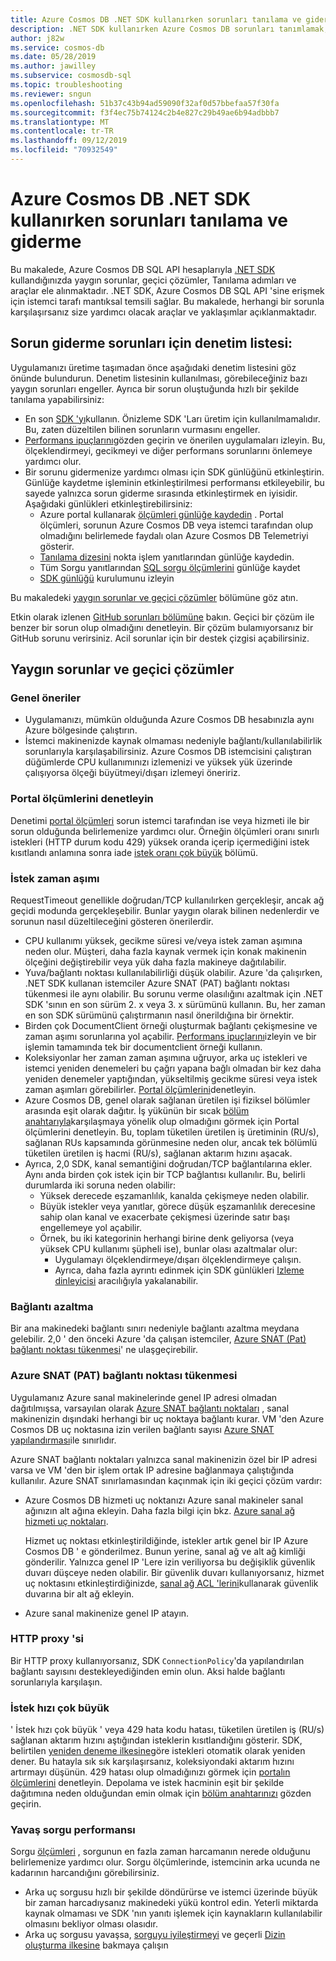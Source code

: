 ```yaml
---
title: Azure Cosmos DB .NET SDK kullanırken sorunları tanılama ve giderme
description: .NET SDK kullanırken Azure Cosmos DB sorunları tanımlamak, tanılamak ve sorunlarını gidermek için istemci tarafı günlüğe kaydetme gibi özellikleri ve diğer üçüncü taraf araçları kullanın.
author: j82w
ms.service: cosmos-db
ms.date: 05/28/2019
ms.author: jawilley
ms.subservice: cosmosdb-sql
ms.topic: troubleshooting
ms.reviewer: sngun
ms.openlocfilehash: 51b37c43b94ad59090f32af0d57bbefaa57f30fa
ms.sourcegitcommit: f3f4ec75b74124c2b4e827c29b49ae6b94adbbb7
ms.translationtype: MT
ms.contentlocale: tr-TR
ms.lasthandoff: 09/12/2019
ms.locfileid: "70932549"
---
```

# <a name="diagnose-and-troubleshoot-issues-when-using-azure-cosmos-db-net-sdk"></a>Azure Cosmos DB .NET SDK kullanırken sorunları tanılama ve giderme
Bu makalede, Azure Cosmos DB SQL API hesaplarıyla [.NET SDK](sql-api-sdk-dotnet.md) kullandığınızda yaygın sorunlar, geçici çözümler, Tanılama adımları ve araçlar ele alınmaktadır.
.NET SDK, Azure Cosmos DB SQL API 'sine erişmek için istemci tarafı mantıksal temsili sağlar. Bu makalede, herhangi bir sorunla karşılaşırsanız size yardımcı olacak araçlar ve yaklaşımlar açıklanmaktadır.

## <a name="checklist-for-troubleshooting-issues"></a>Sorun giderme sorunları için denetim listesi:
Uygulamanızı üretime taşımadan önce aşağıdaki denetim listesini göz önünde bulundurun. Denetim listesinin kullanılması, görebileceğiniz bazı yaygın sorunları engeller. Ayrıca bir sorun oluştuğunda hızlı bir şekilde tanılama yapabilirsiniz:

*   En son [SDK 'yı](https://github.com/Azure/azure-cosmos-dotnet-v2/blob/master/changelog.md)kullanın. Önizleme SDK 'Ları üretim için kullanılmamalıdır. Bu, zaten düzeltilen bilinen sorunların vurmasını engeller.
*   [Performans ipuçlarını](performance-tips.md)gözden geçirin ve önerilen uygulamaları izleyin. Bu, ölçeklendirmeyi, gecikmeyi ve diğer performans sorunlarını önlemeye yardımcı olur.
*   Bir sorunu gidermenize yardımcı olması için SDK günlüğünü etkinleştirin. Günlüğe kaydetme işleminin etkinleştirilmesi performansı etkileyebilir, bu sayede yalnızca sorun giderme sırasında etkinleştirmek en iyisidir. Aşağıdaki günlükleri etkinleştirebilirsiniz:
    *   Azure portal kullanarak [ölçümleri günlüğe kaydedin](monitor-accounts.md) . Portal ölçümleri, sorunun Azure Cosmos DB veya istemci tarafından olup olmadığını belirlemede faydalı olan Azure Cosmos DB Telemetriyi gösterir.
    *   [Tanılama dizesini](https://docs.microsoft.com/dotnet/api/microsoft.azure.documents.client.resourceresponsebase.requestdiagnosticsstring?view=azure-dotnet) nokta işlem yanıtlarından günlüğe kaydedin.
    *   Tüm Sorgu yanıtlarından [SQL sorgu ölçümlerini](sql-api-query-metrics.md) günlüğe kaydet 
    *   [SDK günlüğü]( https://github.com/Azure/azure-cosmos-dotnet-v2/blob/master/docs/documentdb-sdk_capture_etl.md) kurulumunu izleyin

Bu makaledeki [yaygın sorunlar ve geçici çözümler](#common-issues-workarounds) bölümüne göz atın.

Etkin olarak izlenen [GitHub sorunları bölümüne](https://github.com/Azure/azure-cosmos-dotnet-v2/issues) bakın. Geçici bir çözüm ile benzer bir sorun olup olmadığını denetleyin. Bir çözüm bulamıyorsanız bir GitHub sorunu verirsiniz. Acil sorunlar için bir destek çizgisi açabilirsiniz.


## <a name="common-issues-workarounds"></a>Yaygın sorunlar ve geçici çözümler

### <a name="general-suggestions"></a>Genel öneriler
* Uygulamanızı, mümkün olduğunda Azure Cosmos DB hesabınızla aynı Azure bölgesinde çalıştırın. 
* İstemci makinenizde kaynak olmaması nedeniyle bağlantı/kullanılabilirlik sorunlarıyla karşılaşabilirsiniz. Azure Cosmos DB istemcisini çalıştıran düğümlerde CPU kullanımınızı izlemenizi ve yüksek yük üzerinde çalışıyorsa ölçeği büyütmeyi/dışarı izlemeyi öneririz.

### <a name="check-the-portal-metrics"></a>Portal ölçümlerini denetleyin
Denetimi [portal ölçümleri](monitor-accounts.md) sorun istemci tarafından ise veya hizmeti ile bir sorun olduğunda belirlemenize yardımcı olur. Örneğin ölçümleri oranı sınırlı istekleri (HTTP durum kodu 429) yüksek oranda içerip içermediğini istek kısıtlandı anlamına sonra iade [istek oranı çok büyük] bölümü. 

### <a name="request-timeouts"></a>İstek zaman aşımı
RequestTimeout genellikle doğrudan/TCP kullanılırken gerçekleşir, ancak ağ geçidi modunda gerçekleşebilir. Bunlar yaygın olarak bilinen nedenlerdir ve sorunun nasıl düzeltileceğini gösteren önerilerdir.

* CPU kullanımı yüksek, gecikme süresi ve/veya istek zaman aşımına neden olur. Müşteri, daha fazla kaynak vermek için konak makinenin ölçeğini değiştirebilir veya yük daha fazla makineye dağıtılabilir.
* Yuva/bağlantı noktası kullanılabilirliği düşük olabilir. Azure 'da çalışırken, .NET SDK kullanan istemciler Azure SNAT (PAT) bağlantı noktası tükenmesi ile aynı olabilir. Bu sorunu verme olasılığını azaltmak için .NET SDK 'sının en son sürüm 2. x veya 3. x sürümünü kullanın. Bu, her zaman en son SDK sürümünü çalıştırmanın nasıl önerildığına bir örnektir.
* Birden çok DocumentClient örneği oluşturmak bağlantı çekişmesine ve zaman aşımı sorunlarına yol açabilir. [Performans ipuçlarını](performance-tips.md)izleyin ve bir işlemin tamamında tek bir documentclient örneği kullanın.
* Koleksiyonlar her zaman zaman aşımına uğruyor, arka uç istekleri ve istemci yeniden denemeleri bu çağrı yapana bağlı olmadan bir kez daha yeniden denemeler yaptığından, yükseltilmiş gecikme süresi veya istek zaman aşımları görebilirler. [Portal ölçümlerini](monitor-accounts.md)denetleyin.
* Azure Cosmos DB, genel olarak sağlanan üretilen işi fiziksel bölümler arasında eşit olarak dağıtır. İş yükünün bir sıcak [bölüm anahtarıyla](partition-data.md)karşılaşmaya yönelik olup olmadığını görmek için Portal ölçümlerini denetleyin. Bu, toplam tüketilen üretilen iş üretiminin (RU/s), sağlanan RUs kapsamında görünmesine neden olur, ancak tek bölümlü tüketilen üretilen iş hacmi (RU/s), sağlanan aktarım hızını aşacak. 
* Ayrıca, 2,0 SDK, kanal semantiğini doğrudan/TCP bağlantılarına ekler. Aynı anda birden çok istek için bir TCP bağlantısı kullanılır. Bu, belirli durumlarda iki soruna neden olabilir:
    * Yüksek derecede eşzamanlılık, kanalda çekişmeye neden olabilir.
    * Büyük istekler veya yanıtlar, görece düşük eşzamanlılık derecesine sahip olan kanal ve exacerbate çekişmesi üzerinde satır başı engellemeye yol açabilir.
    * Örnek, bu iki kategorinin herhangi birine denk geliyorsa (veya yüksek CPU kullanımı şüpheli ise), bunlar olası azaltmalar olur:
        * Uygulamayı ölçeklendirmeye/dışarı ölçeklendirmeye çalışın.
        * Ayrıca, daha fazla ayrıntı edinmek için SDK günlükleri [Izleme dinleyicisi](https://github.com/Azure/azure-cosmosdb-dotnet/blob/master/docs/documentdb-sdk_capture_etl.md) aracılığıyla yakalanabilir.

### <a name="connection-throttling"></a>Bağlantı azaltma
Bir ana makinedeki bağlantı sınırı nedeniyle bağlantı azaltma meydana gelebilir. 2,0 ' den önceki Azure 'da çalışan istemciler, [Azure SNAT (Pat) bağlantı noktası tükenmesi]' ne ulaşgeçirebilir.

### <a name="snat"></a>Azure SNAT (PAT) bağlantı noktası tükenmesi

Uygulamanız Azure sanal makinelerinde genel IP adresi olmadan dağıtılmışsa, varsayılan olarak [Azure SNAT bağlantı noktaları](https://docs.microsoft.com/azure/load-balancer/load-balancer-outbound-connections#preallocatedports) , sanal makinenizin dışındaki herhangi bir uç noktaya bağlantı kurar. VM 'den Azure Cosmos DB uç noktasına izin verilen bağlantı sayısı [Azure SNAT yapılandırması](https://docs.microsoft.com/azure/load-balancer/load-balancer-outbound-connections#preallocatedports)ile sınırlıdır.

 Azure SNAT bağlantı noktaları yalnızca sanal makinenizin özel bir IP adresi varsa ve VM 'den bir işlem ortak IP adresine bağlanmaya çalıştığında kullanılır. Azure SNAT sınırlamasından kaçınmak için iki geçici çözüm vardır:

* Azure Cosmos DB hizmeti uç noktanızı Azure sanal makineler sanal ağınızın alt ağına ekleyin. Daha fazla bilgi için bkz. [Azure sanal ağ hizmeti uç noktaları](https://docs.microsoft.com/azure/virtual-network/virtual-network-service-endpoints-overview). 

    Hizmet uç noktası etkinleştirildiğinde, istekler artık genel bir IP Azure Cosmos DB ' e gönderilmez. Bunun yerine, sanal ağ ve alt ağ kimliği gönderilir. Yalnızca genel IP 'Lere izin veriliyorsa bu değişiklik güvenlik duvarı düşceye neden olabilir. Bir güvenlik duvarı kullanıyorsanız, hizmet uç noktasını etkinleştirdiğinizde, [sanal ağ ACL 'lerini](https://docs.microsoft.com/azure/virtual-network/virtual-networks-acl)kullanarak güvenlik duvarına bir alt ağ ekleyin.
* Azure sanal makinenize genel IP atayın.

### <a name="http-proxy"></a>HTTP proxy 'si
Bir HTTP proxy kullanıyorsanız, SDK `ConnectionPolicy`'da yapılandırılan bağlantı sayısını destekleyediğinden emin olun.
Aksi halde bağlantı sorunlarıyla karşılaşın.

### İstek hızı çok büyük<a name="request-rate-too-large"></a>
' İstek hızı çok büyük ' veya 429 hata kodu hatası, tüketilen üretilen iş (RU/s) sağlanan aktarım hızını aştığından isteklerin kısıtlandığını gösterir. SDK, belirtilen [yeniden deneme ilkesine](https://docs.microsoft.com/dotnet/api/microsoft.azure.documents.client.connectionpolicy.retryoptions?view=azure-dotnet)göre istekleri otomatik olarak yeniden dener. Bu hatayla sık sık karşılaşırsanız, koleksiyondaki aktarım hızını artırmayı düşünün. 429 hatası olup olmadığınızı görmek için [portalın ölçümlerini](use-metrics.md) denetleyin. Depolama ve istek hacminin eşit bir şekilde dağıtımına neden olduğundan emin olmak için [bölüm anahtarınızı](https://docs.microsoft.com/azure/cosmos-db/partitioning-overview#choose-partitionkey) gözden geçirin. 

### <a name="slow-query-performance"></a>Yavaş sorgu performansı
Sorgu [ölçümleri](sql-api-query-metrics.md) , sorgunun en fazla zaman harcamanın nerede olduğunu belirlemenize yardımcı olur. Sorgu ölçümlerinde, istemcinin arka ucunda ne kadarının harcandığını görebilirsiniz.
* Arka uç sorgusu hızlı bir şekilde döndürürse ve istemci üzerinde büyük bir zaman harcadıysanız makinedeki yükü kontrol edin. Yeterli miktarda kaynak olmaması ve SDK 'nın yanıtı işlemek için kaynakların kullanılabilir olmasını bekliyor olması olasıdır.
* Arka uç sorgusu yavaşsa, [sorguyu iyileştirmeyi](optimize-cost-queries.md) ve geçerli [Dizin oluşturma ilkesine](index-overview.md) bakmaya çalışın 

 <!--Anchors-->
[Common issues and workarounds]: #common-issues-workarounds
[Enable client SDK logging]: #logging
[istek oranı çok büyük]: #request-rate-too-large
[Request Timeouts]: #request-timeouts
[Azure SNAT (PAT) bağlantı noktası tükenmesi]: #snat
[Production check list]: #production-check-list


